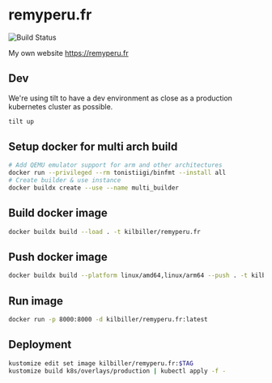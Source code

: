 # remyperu.fr

![Build Status](https://github.com/kilbiller/remyperu.fr/actions/workflows/ci.yml/badge.svg)

My own website https://remyperu.fr

## Dev

We're using tilt to have a dev environment as close as a production kubernetes cluster as possible.

```bash
tilt up
```

## Setup docker for multi arch build

```bash
# Add QEMU emulator support for arm and other architectures
docker run --privileged --rm tonistiigi/binfmt --install all
# Create builder & use instance
docker buildx create --use --name multi_builder
```

## Build docker image

```bash
docker buildx build --load . -t kilbiller/remyperu.fr
```

## Push docker image

```bash
docker buildx build --platform linux/amd64,linux/arm64 --push . -t kilbiller/remyperu.fr
```

## Run image

```bash
docker run -p 8000:8000 -d kilbiller/remyperu.fr:latest
```

## Deployment

```bash
kustomize edit set image kilbiller/remyperu.fr:$TAG
kustomize build k8s/overlays/production | kubectl apply -f -
```
